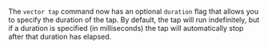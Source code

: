The `vector tap` command now has an optional `duration` flag that allows you to specify the duration of the
tap. By default, the tap will run indefinitely, but if a duration is specified (in milliseconds) the tap will
automatically stop after that duration has elapsed.
